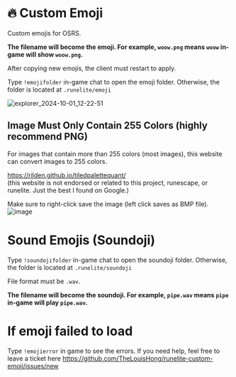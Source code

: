 # 🔥 Custom Emoji
Custom emojis for OSRS. 

**The filename will become the emoji. For example, `woow.png` means `woow` in-game will show `woow.png`.**

After copying new emojis, the client must restart to apply. 

Type `!emojifolder` in-game chat to open the emoji folder. Otherwise, the folder is located at `.runelite/emoji`

![explorer_2024-10-01_12-22-51](https://github.com/user-attachments/assets/6c35eb1f-0621-41d3-9f02-40e59343a6a7)

## Image Must Only Contain 255 Colors (highly recommend PNG)
For images that contain more than 255 colors (most images), this website can convert images to 255 colors.

https://rilden.github.io/tiledpalettequant/<br>
(this website is not endorsed or related to this project, runescape, or runelite. Just the best I found on Google.)

Make sure to right-click save the image (left click saves as BMP file).
![image](https://github.com/user-attachments/assets/234e2c82-faee-40c3-982b-8d27f64a466f)

# Sound Emojis (Soundoji)

Type `!soundojifolder` in-game chat to open the soundoji folder. Otherwise, the folder is located at `.runelite/soundoji`

File format must be `.wav`. 

**The filename will become the soundoji. For example, `pipe.wav` means `pipe` in-game will play `pipe.wav`.**

# If emoji failed to load
Type `!emojierror` in game to see the errors. If you need help, feel free to leave a ticket here https://github.com/TheLouisHong/runelite-custom-emoji/issues/new
